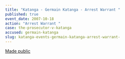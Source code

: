 ```yaml
---
title: "Katanga - Germain Katanga - Arrest Warrant "
published: true
event_date: 2007-10-18
action: "Arrest Warrant "
case: the-prosecutor-v-katanga
accused: germain-katanga
slug: katanga-events-germain-katanga-arrest-warrant-
---
```


[Made public](http://www.icc-cpi.int/iccdocs/doc/doc349648.PDF)


